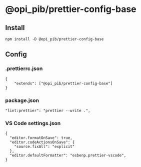 # @opi_pib/prettier-config-base

## Install

```
npm install -D @opi_pib/prettier-config-base
```

## Config

### .prettierrc.json

```
{
	"extends": ["@opi_pib/prettier-config-base"]
}
```

### package.json

```
"lint:prettier": "prettier --write .",
```

### VS Code settings.json

```
{
  "editor.formatOnSave": true,
  "editor.codeActionsOnSave": {
    "source.fixAll": "explicit"
  },
  "editor.defaultFormatter": "esbenp.prettier-vscode",
}
```
